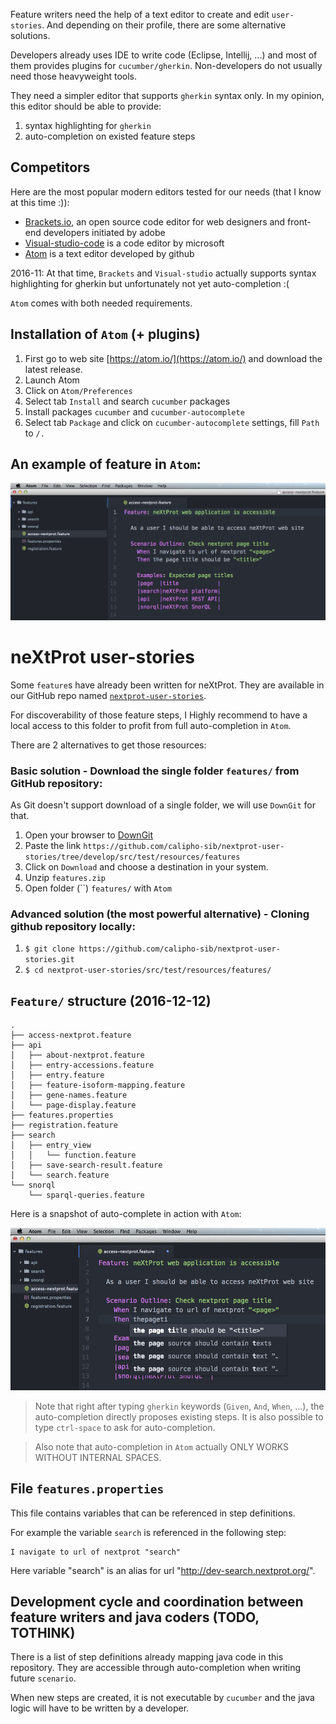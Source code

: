 Feature writers need the help of a text editor to create and edit `user-stories`. And depending on their profile, there are some alternative solutions.

Developers already uses IDE to write code (Eclipse, Intellij, ...) and most of them provides plugins for `cucumber/gherkin`.
Non-developers do not usually need those heavyweight tools.

They need a simpler editor that supports `gherkin` syntax only. In my opinion, this editor should be able to provide:

1. syntax highlighting for `gherkin`
2. auto-completion on existed feature steps

## Competitors

Here are the most popular modern editors tested for our needs (that I know at this time :)):

- [Brackets.io](http://brackets.io/), an open source code editor for web designers and front-end developers initiated by adobe
- [Visual-studio-code](https://code.visualstudio.com/?utm_expid=101350005-28.R1T8FshdTBWEfZjY0s7XKQ.0&utm_referrer=https%3A%2F%2Fwww.google.ch%2F) is a code editor by microsoft
- [Atom](https://atom.io/) is a text editor developed by github

2016-11: At that time, `Brackets` and `Visual-studio` actually supports syntax highlighting for gherkin but unfortunately not yet auto-completion :(

`Atom` comes with both needed requirements.

## Installation of `Atom` (+ plugins)

1. First go to web site [https://atom.io/](https://atom.io/) and download the latest release.
2. Launch Atom
3. Click on `Atom/Preferences`
4. Select tab `Install` and search `cucumber` packages
5. Install packages `cucumber` and `cucumber-autocomplete`
6. Select tab `Package` and click on `cucumber-autocomplete` settings, fill `Path` to `/.`

## An example of feature in `Atom`:

![feature](img/example-feature-in-atom.png)

# neXtProt user-stories

Some `feature`s have already been written for neXtProt. They are available in our GitHub repo named [`nextprot-user-stories`](https://github.com/calipho-sib/nextprot-user-stories/tree/develop/src/test/resources/features).

For discoverability of those feature steps, I Highly recommend to have a local access to this folder to profit from full auto-completion in `Atom`.

There are 2 alternatives to get those resources:

### Basic solution - Download the single folder `features/` from GitHub repository:

As Git doesn't support download of a single folder, we will use `DownGit` for that.

1. Open your browser to [DownGit](https://minhaskamal.github.io/DownGit/#/home) 
2. Paste the link `https://github.com/calipho-sib/nextprot-user-stories/tree/develop/src/test/resources/features`
3. Click on `Download` and choose a destination in your system. 
4. Unzip `features.zip`
5. Open folder (``) `features/` with `Atom`

### Advanced solution (the most powerful alternative) - Cloning github repository locally:

1. `$ git clone https://github.com/calipho-sib/nextprot-user-stories.git`
2. `$ cd nextprot-user-stories/src/test/resources/features/`

## `Feature/` structure (2016-12-12)

```
.
├── access-nextprot.feature
├── api
│   ├── about-nextprot.feature
│   ├── entry-accessions.feature
│   ├── entry.feature
│   ├── feature-isoform-mapping.feature
│   ├── gene-names.feature
│   └── page-display.feature
├── features.properties
├── registration.feature
├── search
│   ├── entry_view
│   │   └── function.feature
│   ├── save-search-result.feature
│   └── search.feature
└── snorql
    └── sparql-queries.feature
```

Here is a snapshot of auto-complete in action with `Atom`:

![feature](img/auto-complete-in-atom.png)

> Note that right after typing `gherkin` keywords (`Given`, `And`, `When`, ...), the auto-completion directly proposes existing steps.
It is also possible to type `ctrl-space` to ask for auto-completion.

> Also note that auto-completion in `Atom` actually ONLY WORKS WITHOUT INTERNAL SPACES.

## File `features.properties`

This file contains variables that can be referenced in step definitions.

For example the variable `search` is referenced in the following step:
```
I navigate to url of nextprot "search"
```

Here variable "search" is an alias for url "http://dev-search.nextprot.org/".

## Development cycle and coordination between feature writers and java coders (TODO, TOTHINK)

There is a list of step definitions already mapping java code in this repository.
They are accessible through auto-completion when writing future `scenario`.

When new steps are created, it is not executable by `cucumber` and the java logic will have to be written by a developer.
